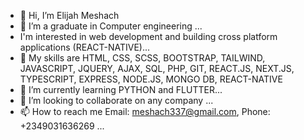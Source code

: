 - 👋 Hi, I’m Elijah Meshach
- 👀 I’m a graduate in Computer engineering ...
- I'm interested in web development and building cross platform applications (REACT-NATIVE)...
- 💼 My skills are HTML, CSS, SCSS, BOOTSTRAP, TAILWIND, JAVASCRIPT, JQUERY, AJAX, SQL, PHP, GIT, REACT.JS, NEXT.JS, TYPESCRIPT, EXPRESS, NODE.JS, MONGO DB, REACT-NATIVE
- 🌱 I’m currently learning PYTHON and FLUTTER...
- 💞️ I’m looking to collaborate on any company ...
- 📫 How to reach me Email: meshach337@gmail.com, Phone: +2349031636269 ...

<!---
PAPIcoder/PAPIcoder is a ✨ special ✨ repository because its `README.md` (this file) appears on your GitHub profile.
You can click the Preview link to take a look at your changes.
--->
